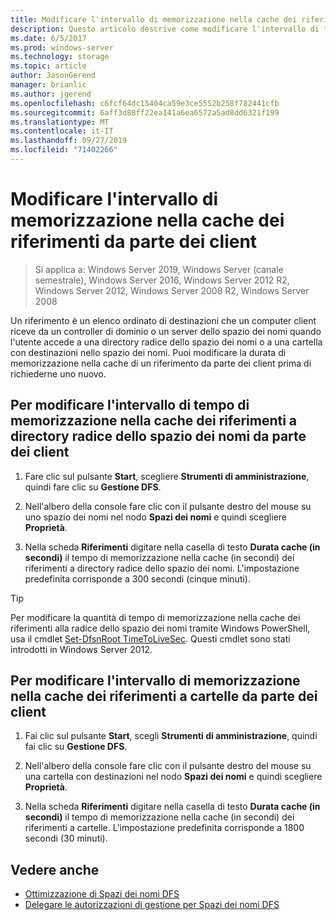 ```yaml
---
title: Modificare l'intervallo di memorizzazione nella cache dei riferimenti da parte dei client
description: Questo articolo descrive come modificare l'intervallo di tempo di memorizzazione nella cache dei riferimenti da parte dei client
ms.date: 6/5/2017
ms.prod: windows-server
ms.technology: storage
ms.topic: article
author: JasonGerend
manager: brianlic
ms.author: jgerend
ms.openlocfilehash: c6fcf64dc15404ca59e3ce5552b258f782441cfb
ms.sourcegitcommit: 6aff3d88ff22ea141a6ea6572a5ad8dd6321f199
ms.translationtype: MT
ms.contentlocale: it-IT
ms.lasthandoff: 09/27/2019
ms.locfileid: "71402266"
---
```

# <a name="change-the-amount-of-time-that-clients-cache-referrals"></a>Modificare l'intervallo di memorizzazione nella cache dei riferimenti da parte dei client

> Si applica a: Windows Server 2019, Windows Server (canale semestrale), Windows Server 2016, Windows Server 2012 R2, Windows Server 2012, Windows Server 2008 R2, Windows Server 2008

Un riferimento è un elenco ordinato di destinazioni che un computer client riceve da un controller di dominio o un server dello spazio dei nomi quando l'utente accede a una directory radice dello spazio dei nomi o a una cartella con destinazioni nello spazio dei nomi. Puoi modificare la durata di memorizzazione nella cache di un riferimento da parte dei client prima di richiederne uno nuovo.

## <a name="to-change-the-amount-of-time-that-clients-cache-namespace-root-referrals"></a>Per modificare l'intervallo di tempo di memorizzazione nella cache dei riferimenti a directory radice dello spazio dei nomi da parte dei client

1.  Fare clic sul pulsante **Start**, scegliere **Strumenti di amministrazione**, quindi fare clic su **Gestione DFS**.

2.  Nell'albero della console fare clic con il pulsante destro del mouse su uno spazio dei nomi nel nodo **Spazi dei nomi** e quindi scegliere **Proprietà**.

3.  Nella scheda **Riferimenti** digitare nella casella di testo **Durata cache (in secondi)** il tempo di memorizzazione nella cache (in secondi) dei riferimenti a directory radice dello spazio dei nomi. L'impostazione predefinita corrisponde a 300 secondi (cinque minuti).

> [!TIP]
> Per modificare la quantità di tempo di memorizzazione nella cache dei riferimenti alla radice dello spazio dei nomi tramite Windows PowerShell, usa il cmdlet [Set-DfsnRoot TimeToLiveSec](https://technet.microsoft.com/library/jj884281.aspx). Questi cmdlet sono stati introdotti in Windows Server 2012.

## <a name="to-change-the-amount-of-time-that-clients-cache-folder-referrals"></a>Per modificare l'intervallo di memorizzazione nella cache dei riferimenti a cartelle da parte dei client

1.  Fai clic sul pulsante **Start**, scegli **Strumenti di amministrazione**, quindi fai clic su **Gestione DFS**.

2.  Nell'albero della console fare clic con il pulsante destro del mouse su una cartella con destinazioni nel nodo **Spazi dei nomi** e quindi scegliere **Proprietà**.

3.  Nella scheda **Riferimenti** digitare nella casella di testo **Durata cache (in secondi)** il tempo di memorizzazione nella cache (in secondi) dei riferimenti a cartelle. L'impostazione predefinita corrisponde a 1800 secondi (30 minuti).

## <a name="see-also"></a>Vedere anche

-   [Ottimizzazione di Spazi dei nomi DFS](tuning-dfs-namespaces.md)
-   [Delegare le autorizzazioni di gestione per Spazi dei nomi DFS](delegate-management-permissions-for-dfs-namespaces.md)



